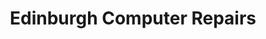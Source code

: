 ---
title: "Edinburgh Computer Repairs"
url: /edinburgh/edinburgh-computer-repairs/
shop: Computer
---